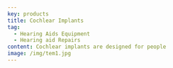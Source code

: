 ```yaml
---
key: products
title: Cochlear Implants
tag:
  - Hearing Aids Equipment
  - Hearing aid Repairs
content: Cochlear implants are designed for people
image: /img/tem1.jpg
---
```


